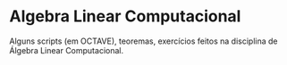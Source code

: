 # Algebra Linear Computacional
Alguns scripts (em OCTAVE), teoremas, exercícios feitos na disciplina de Álgebra Linear Computacional.

